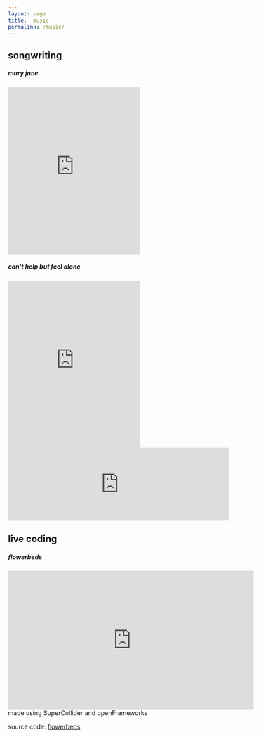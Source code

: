 ```yaml
---
layout: page
title:  music
permalink: /music/
---
```


## songwriting

##### mary jane
<iframe src="https://open.spotify.com/embed/track/1zNn9O5EibkD3WsDv5HHmj" width="300" height="380" frameborder="0" allowtransparency="true" allow="encrypted-media"></iframe>

##### can't help but feel alone
<iframe src="https://open.spotify.com/embed/track/1kS1OQgeq74oDnfvZlyyAz" width="300" height="380" frameborder="0" allowtransparency="true" allow="encrypted-media"></iframe>

<iframe width="100%" height="166" scrolling="no" frameborder="no" allow="autoplay" src="https://w.soundcloud.com/player/?url=https%3A//api.soundcloud.com/tracks/786787825&color=%23ff5500&auto_play=false&hide_related=false&show_comments=true&show_user=true&show_reposts=false&show_teaser=true"></iframe>

## live coding
##### flowerbeds

<iframe width="560" height="315" src="https://www.youtube.com/embed/1OFTEvNSGOg" frameborder="0" allow="accelerometer; autoplay; encrypted-media; gyroscope; picture-in-picture" allowfullscreen></iframe>
made using SuperCollider and openFrameworks

source code:
[flowerbeds](https://github.com/hugofloresgarcia/flowerbeds)